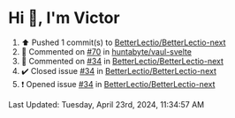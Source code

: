 <h1>Hi 👋, I'm Victor </h1>

<!--RECENT_ACTIVITY:start-->
1. ⬆️ Pushed 1 commit(s) to [BetterLectio/BetterLectio-next](https://github.com/BetterLectio/BetterLectio-next)<br>
2. 💬 Commented on [#70](https://github.com/huntabyte/vaul-svelte/issues/70#issuecomment-2069964768) in [huntabyte/vaul-svelte](https://github.com/huntabyte/vaul-svelte)<br>
3. 💬 Commented on [#34](https://github.com/BetterLectio/BetterLectio-next/issues/34#issuecomment-2068187938) in [BetterLectio/BetterLectio-next](https://github.com/BetterLectio/BetterLectio-next)<br>
4. ✔️ Closed issue [#34](https://github.com/BetterLectio/BetterLectio-next/issues/34) in [BetterLectio/BetterLectio-next](https://github.com/BetterLectio/BetterLectio-next)<br>
5. ❗️ Opened issue [#34](https://github.com/BetterLectio/BetterLectio-next/issues/34) in [BetterLectio/BetterLectio-next](https://github.com/BetterLectio/BetterLectio-next)<br>
<!--RECENT_ACTIVITY:end-->

<!--RECENT_ACTIVITY:last_update-->
Last Updated: Tuesday, April 23rd, 2024, 11:34:57 AM
<!--RECENT_ACTIVITY:last_update_end-->
